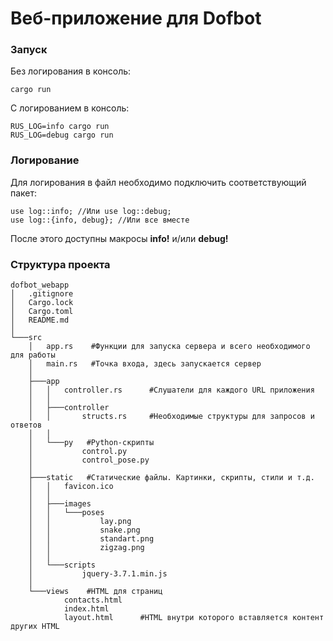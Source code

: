 # Веб-приложение для Dofbot
### Запуск
Без логирования в консоль:
```
cargo run
```
С логированием  в консоль:
```
RUS_LOG=info cargo run
RUS_LOG=debug cargo run
```
### Логирование
Для логирования в файл необходимо подключить соответствующий пакет:
```
use log::info; //Или use log::debug;
use log::{info, debug}; //Или все вместе
```
После этого доступны макросы **info!** и/или **debug!**
### Структура проекта
```
dofbot_webapp
│   .gitignore
│   Cargo.lock
│   Cargo.toml
│   README.md
│
└───src
    │   app.rs    #Функции для запуска сервера и всего необходимого для работы
    │   main.rs   #Точка входа, здесь запускается сервер
    │
    ├───app
    │   │   controller.rs      #Слушатели для каждого URL приложения
    │   │
    │   ├───controller
    │   │       structs.rs     #Необходимые структуры для запросов и ответов
    │   │
    │   └───py   #Python-скрипты
    │           control.py
    │           control_pose.py
    │
    ├───static   #Статические файлы. Картинки, скрипты, стили и т.д.
    │   │   favicon.ico
    │   │
    │   ├───images
    │   │   └───poses
    │   │           lay.png
    │   │           snake.png
    │   │           standart.png
    │   │           zigzag.png
    │   │
    │   └───scripts
    │           jquery-3.7.1.min.js
    │
    └───views    #HTML для страниц
            contacts.html
            index.html
            layout.html      #HTML внутри которого вставляется контент других HTML
```